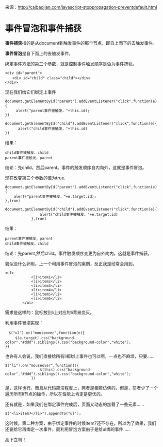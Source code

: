 来源：http://caibaojian.com/javascript-stoppropagation-preventdefault.html

# 事件冒泡和事件捕获

**事件捕获**指的是从document到触发事件的那个节点，即自上而下的去触发事件。

**事件冒泡**是自下而上的去触发事件。

绑定事件方法的第三个参数，就是控制事件触发顺序是否为事件捕获。





```
<div id="parent">
　　<div id="child" class="child"></div>
</div>
```

现在我们给它们绑定上事件

```
document.getElementById("parent").addEventListener("click",function(e){
     alert("parent事件被触发，"+this.id);
})
            document.getElementById("child").addEventListener("click",function(e){
      alert("child事件被触发，"+this.id)
})
```

结果：

```
child事件被触发，child
parent事件被触发，parent
```

结论：先child，然后parent。事件的触发顺序自内向外，这就是事件冒泡。

现在改变第三个参数的值为true.

```
document.getElementById("parent").addEventListener("click",function(e){
    alert("parent事件被触发，"+e.target.id);
},true)
            document.getElementById("child").addEventListener("click",function(e){
                alert("child事件被触发，"+e.target.id)
            },true)
```

结果：

```
parent事件被触发，parent
child事件被触发，child
```

结论：先parent,然后child。事件触发顺序变更为自外向内，这就是事件捕获。



貌似没什么卵用，上一个利用事件冒泡的案例，反正我是经常会用到。

```
<ul>
            <li>item1</li>
            <li>item2</li>
            <li>item3</li>
            <li>item4</li>
            <li>item5</li>
            <li>item6</li>
        </ul>
```

需求是这样的：鼠标放到li上对应的li背景变灰。

利用事件冒泡实现：

```
　$("ul").on("mouseover",function(e){
　	$(e.target).css("background-color","#ddd").siblings().css("background-color","white");
})
```

也许有人会说，我们直接给所有li都绑上事件也可以啊，一点也不麻烦，只要……

```
$("li").on("mouseover",function(){
                $(this).css("background-color","#ddd").siblings().css("background-color","white");
            })
```

是，这样也行。而且从代码简洁程度上，两者是相若仿佛的。但是，前者少了一个遍历所有li节点的操作，所以在性能上肯定是更优的。

还有就是，如果我们在绑定事件完成后，页面又动态的加载了一些元素……

```
$("<li>item7</li>").appendTo("ul");
```

这时候，第二种方案，由于绑定事件的时候item7还不存在，所以为了效果，我们还要给它再绑定一次事件。而利用冒泡方案由于是给ul绑的事件……

高下立判！

